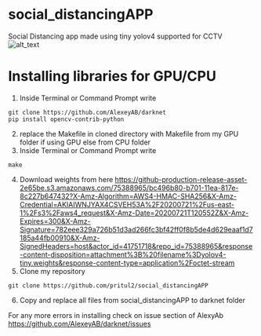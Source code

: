 # social_distancingAPP
Social Distancing app made using tiny yolov4 supported for CCTV <br/>
![alt_text](https://github.com/pritul2/social_distancingAPP/blob/master/convert-to-giff.gif)

# Installing libraries for GPU/CPU
1. Inside Terminal or Command Prompt write
```
git clone https://github.com/AlexeyAB/darknet
pip install opencv-contrib-python
```
2. replace the Makefile in cloned directory with Makefile from my GPU folder if using GPU else from CPU folder<br/>
3. Inside Terminal or Command Prompt write
```
make
```
4. Download weights from here
https://github-production-release-asset-2e65be.s3.amazonaws.com/75388965/bc496b80-b701-11ea-817e-8c227b647432?X-Amz-Algorithm=AWS4-HMAC-SHA256&X-Amz-Credential=AKIAIWNJYAX4CSVEH53A%2F20200721%2Fus-east-1%2Fs3%2Faws4_request&X-Amz-Date=20200721T120552Z&X-Amz-Expires=300&X-Amz-Signature=782eee329a726b51d3ad266fc3bf42ff0f8b5de4d629eaaf1d7185a44fb00910&X-Amz-SignedHeaders=host&actor_id=41751718&repo_id=75388965&response-content-disposition=attachment%3B%20filename%3Dyolov4-tiny.weights&response-content-type=application%2Foctet-stream
5. Clone my repository
```
git clone https://github.com/pritul2/social_distancingAPP
```
6. Copy and replace all files from social_distancingAPP to darknet folder

For any more errors in installing check on issue section of AlexyAb </br>
https://github.com/AlexeyAB/darknet/issues
